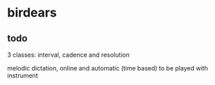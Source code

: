 # birdears

## todo

3 classes: interval, cadence and resolution

melodic dictation, online and automatic (time based) to be played with
instrument
